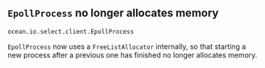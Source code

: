 ## `EpollProcess` no longer allocates memory

`ocean.io.select.client.EpollProcess`

`EpollProcess` now uses a `FreeListAllocator` internally, so that starting a
new process after a previous one has finished no longer allocates memory.
